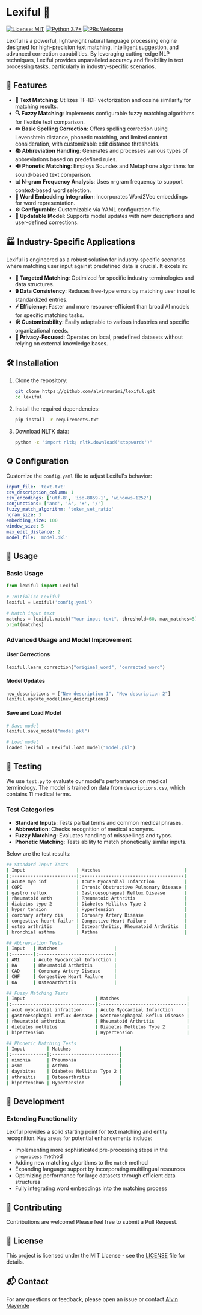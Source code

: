 # Lexiful 🧠

[![License: MIT](https://img.shields.io/badge/License-MIT-yellow.svg)](https://opensource.org/licenses/MIT)
[![Python 3.7+](https://img.shields.io/badge/python-3.7+-blue.svg)](https://www.python.org/downloads/)
[![PRs Welcome](https://img.shields.io/badge/PRs-welcome-brightgreen.svg?style=flat-square)](http://makeapullrequest.com)

Lexiful is a powerful, lightweight natural language processing engine designed for high-precision text matching, intelligent suggestion, and advanced correction capabilities. By leveraging cutting-edge NLP techniques, Lexiful provides unparalleled accuracy and flexibility in text processing tasks, particularly in industry-specific scenarios.

## 🚀 Features

- **🎯 Text Matching**: Utilizes TF-IDF vectorization and cosine similarity for matching results.
- **🔍 Fuzzy Matching**: Implements configurable fuzzy matching algorithms for flexible text comparison.
- **✏️ Basic Spelling Correction**: Offers spelling correction using Levenshtein distance, phonetic matching, and limited context consideration, with customizable edit distance thresholds.
- **📚 Abbreviation Handling**: Generates and processes various types of abbreviations based on predefined rules.
- **🔊 Phonetic Matching**: Employs Soundex and Metaphone algorithms for sound-based text comparison.
- **📊 N-gram Frequency Analysis**: Uses n-gram frequency to support context-based word selection.
- **🧬 Word Embedding Integration**: Incorporates Word2Vec embeddings for word representation.
- **⚙️ Configurable**: Customizable via YAML configuration file.
- **🔄 Updatable Model**: Supports model updates with new descriptions and user-defined corrections.

## 🏭 Industry-Specific Applications

Lexiful is engineered as a robust solution for industry-specific scenarios where matching user input against predefined data is crucial. It excels in:

- **🎯 Targeted Matching**: Optimized for specific industry terminologies and data structures.
- **🔒 Data Consistency**: Reduces free-type errors by matching user input to standardized entries.
- **⚡ Efficiency**: Faster and more resource-efficient than broad AI models for specific matching tasks.
- **🛠️ Customizability**: Easily adaptable to various industries and specific organizational needs.
- **🔐 Privacy-Focused**: Operates on local, predefined datasets without relying on external knowledge bases.

## 🛠️ Installation

1. Clone the repository:

    ```bash
    git clone https://github.com/alvinmurimi/lexiful.git
    cd lexiful
    ```

2. Install the required dependencies:

    ```bash
    pip install -r requirements.txt
    ```

3. Download NLTK data:

    ```bash
    python -c "import nltk; nltk.download('stopwords')"
    ```

## ⚙️ Configuration

Customize the `config.yaml` file to adjust Lexiful's behavior:

```yaml
input_file: 'text.txt'
csv_description_column: 1
csv_encodings: ['utf-8', 'iso-8859-1', 'windows-1252']
conjunctions: ['and', '&', '+', '/']
fuzzy_match_algorithm: 'token_set_ratio'
ngram_size: 3
embedding_size: 100
window_size: 5
max_edit_distance: 2
model_file: 'model.pkl'
```

## 📖 Usage

### Basic Usage

```python
from lexiful import Lexiful

# Initialize Lexiful
lexiful = Lexiful('config.yaml')

# Match input text
matches = lexiful.match("Your input text", threshold=60, max_matches=5)
print(matches)
```

### Advanced Usage and Model Improvement

#### User Corrections

```python
lexiful.learn_correction("original_word", "corrected_word")
```

#### Model Updates

```python
new_descriptions = ["New description 1", "New description 2"]
lexiful.update_model(new_descriptions)
```

#### Save and Load Model

```python
# Save model
lexiful.save_model("model.pkl")

# Load model
loaded_lexiful = Lexiful.load_model("model.pkl")
```

## 🧪 Testing

We use `test.py` to evaluate our model's performance on medical terminology. The model is trained on data from `descriptions.csv`, which contains 11 medical terms.

### Test Categories

- **Standard Inputs**: Tests partial terms and common medical phrases.
- **Abbreviation**: Checks recognition of medical acronyms.
- **Fuzzy Matching**: Evaluates handling of misspellings and typos.
- **Phonetic Matching**: Tests ability to match phonetically similar inputs.

Below are the test results:

```bash
## Standard Input Tests
| Input                   | Matches                               |
|:------------------------|:--------------------------------------|
| acute myo inf           | Acute Myocardial Infarction           |
| COPD                    | Chronic Obstructive Pulmonary Disease |
| gastro reflux           | Gastroesophageal Reflux Disease       |
| rheumatoid arth         | Rheumatoid Arthritis                  |
| diabetus type 2         | Diabetes Mellitus Type 2              |
| hyper tension           | Hypertension                          |
| coronary artery dis     | Coronary Artery Disease               |
| congestive heart failur | Congestive Heart Failure              |
| osteo arthritis         | Osteoarthritis, Rheumatoid Arthritis  |
| bronchial asthma        | Asthma                                |

## Abbreviation Tests
| Input   | Matches                     |
|:--------|:----------------------------|
| AMI     | Acute Myocardial Infarction |
| RA      | Rheumatoid Arthritis        |
| CAD     | Coronary Artery Disease     |
| CHF     | Congestive Heart Failure    |
| OA      | Osteoarthritis              |

## Fuzzy Matching Tests
| Input                          | Matches                         |
|:-------------------------------|:--------------------------------|
| acut myocardial infraction     | Acute Myocardial Infarction     |
| gastroesophagal reflux desease | Gastroesophageal Reflux Disease |
| rheumatoid arthritus           | Rheumatoid Arthritis            |
| diebetes mellitus              | Diabetes Mellitus Type 2        |
| hipertension                   | Hypertension                    |

## Phonetic Matching Tests
| Input        | Matches                  |
|:-------------|:-------------------------|
| nimonia      | Pneumonia                |
| asma         | Asthma                   |
| dayabites    | Diabetes Mellitus Type 2 |
| athraitis    | Osteoarthritis           |
| hipertenshun | Hypertension             |
```

## 🚀 Development

### Extending Functionality

Lexiful provides a solid starting point for text matching and entity recognition. Key areas for potential enhancements include:

- Implementing more sophisticated pre-processing steps in the `preprocess` method
- Adding new matching algorithms to the `match` method
- Expanding language support by incorporating multilingual resources
- Optimizing performance for large datasets through efficient data structures
- Fully integrating word embeddings into the matching process

## 🤝 Contributing

Contributions are welcome! Please feel free to submit a Pull Request.

## 📄 License

This project is licensed under the MIT License - see the [LICENSE](LICENSE) file for details.

## 📬 Contact

For any questions or feedback, please open an issue or contact [Alvin Mayende](mailto:alvinmayende@gmail.com)
